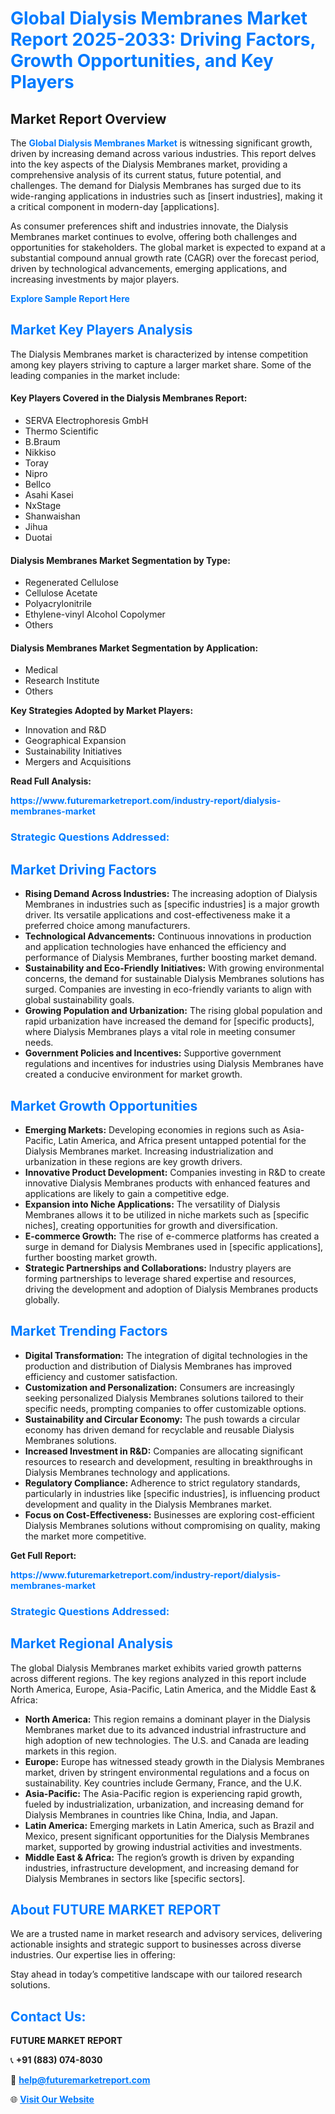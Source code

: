 <h1 style="color: #007BFF;">Global Dialysis Membranes Market Report 2025-2033: Driving Factors, Growth Opportunities, and Key Players</h1>

<section id="overview">
<h2>Market Report Overview</h2>
<p>The <a href="https://www.futuremarketreport.com/industry-report/dialysis-membranes-market" style="color: #007BFF; text-decoration: none;"><strong>Global Dialysis Membranes Market</strong></a> is witnessing significant growth, driven by increasing demand across various industries. This report delves into the key aspects of the Dialysis Membranes market, providing a comprehensive analysis of its current status, future potential, and challenges. The demand for Dialysis Membranes has surged due to its wide-ranging applications in industries such as [insert industries], making it a critical component in modern-day [applications].</p>
<p>As consumer preferences shift and industries innovate, the Dialysis Membranes market continues to evolve, offering both challenges and opportunities for stakeholders. The global market is expected to expand at a substantial compound annual growth rate (CAGR) over the forecast period, driven by technological advancements, emerging applications, and increasing investments by major players.</p>
</section>

<section id="overview">
<p><a href="https://www.futuremarketreport.com/request-sample/reportId=58634" style="color: #007BFF; text-decoration: none;"><strong>Explore Sample Report Here</strong></a></p>
</section>

<section id="key-players">
<h2 style="color: #007BFF;">Market Key Players Analysis</h2>
<p>The Dialysis Membranes market is characterized by intense competition among key players striving to capture a larger market share. Some of the leading companies in the market include:</p>
<h4>Key Players Covered in the Dialysis Membranes Report:</h4>
<ul><li>SERVA Electrophoresis GmbH</li><li>Thermo Scientific</li><li>B.Braum</li><li>Nikkiso</li><li>Toray</li><li>Nipro</li><li>Bellco</li><li>Asahi Kasei</li><li>NxStage</li><li>Shanwaishan</li><li>Jihua</li><li>Duotai</li></ul>
<h4>Dialysis Membranes Market Segmentation by Type:</h4>
<ul><li>Regenerated Cellulose</li><li>Cellulose Acetate</li><li>Polyacrylonitrile</li><li>Ethylene-vinyl Alcohol Copolymer</li><li>Others</li></ul>

<h4>Dialysis Membranes Market Segmentation by Application:</h4>
<ul><li>Medical</li><li>Research Institute</li><li>Others</li></ul>
<p><strong>Key Strategies Adopted by Market Players:</strong></p>
<ul>
<li>Innovation and R&D</li>
<li>Geographical Expansion</li>
<li>Sustainability Initiatives</li>
<li>Mergers and Acquisitions</li>
</ul>
</section>

<section>
<p><strong>Read Full Analysis: </strong></p><a href="https://www.futuremarketreport.com/industry-report/dialysis-membranes-market" style="color: #007BFF; text-decoration: none;"><strong>https://www.futuremarketreport.com/industry-report/dialysis-membranes-market</strong></a>
<h3 style="color: #007BFF;">Strategic Questions Addressed:</h3>
</section>

<section id="driving-factors">
<h2 style="color: #007BFF;">Market Driving Factors</h2>
<ul>
<li><strong>Rising Demand Across Industries:</strong> The increasing adoption of Dialysis Membranes in industries such as [specific industries] is a major growth driver. Its versatile applications and cost-effectiveness make it a preferred choice among manufacturers.</li>
<li><strong>Technological Advancements:</strong> Continuous innovations in production and application technologies have enhanced the efficiency and performance of Dialysis Membranes, further boosting market demand.</li>
<li><strong>Sustainability and Eco-Friendly Initiatives:</strong> With growing environmental concerns, the demand for sustainable Dialysis Membranes solutions has surged. Companies are investing in eco-friendly variants to align with global sustainability goals.</li>
<li><strong>Growing Population and Urbanization:</strong> The rising global population and rapid urbanization have increased the demand for [specific products], where Dialysis Membranes plays a vital role in meeting consumer needs.</li>
<li><strong>Government Policies and Incentives:</strong> Supportive government regulations and incentives for industries using Dialysis Membranes have created a conducive environment for market growth.</li>
</ul>
</section>

<section id="growth-opportunities">
<h2 style="color: #007BFF;">Market Growth Opportunities</h2>
<ul>
<li><strong>Emerging Markets:</strong> Developing economies in regions such as Asia-Pacific, Latin America, and Africa present untapped potential for the Dialysis Membranes market. Increasing industrialization and urbanization in these regions are key growth drivers.</li>
<li><strong>Innovative Product Development:</strong> Companies investing in R&D to create innovative Dialysis Membranes products with enhanced features and applications are likely to gain a competitive edge.</li>
<li><strong>Expansion into Niche Applications:</strong> The versatility of Dialysis Membranes allows it to be utilized in niche markets such as [specific niches], creating opportunities for growth and diversification.</li>
<li><strong>E-commerce Growth:</strong> The rise of e-commerce platforms has created a surge in demand for Dialysis Membranes used in [specific applications], further boosting market growth.</li>
<li><strong>Strategic Partnerships and Collaborations:</strong> Industry players are forming partnerships to leverage shared expertise and resources, driving the development and adoption of Dialysis Membranes products globally.</li>
</ul>
</section>

<section id="trending-factors">
<h2 style="color: #007BFF;">Market Trending Factors</h2>
<ul>
<li><strong>Digital Transformation:</strong> The integration of digital technologies in the production and distribution of Dialysis Membranes has improved efficiency and customer satisfaction.</li>
<li><strong>Customization and Personalization:</strong> Consumers are increasingly seeking personalized Dialysis Membranes solutions tailored to their specific needs, prompting companies to offer customizable options.</li>
<li><strong>Sustainability and Circular Economy:</strong> The push towards a circular economy has driven demand for recyclable and reusable Dialysis Membranes solutions.</li>
<li><strong>Increased Investment in R&D:</strong> Companies are allocating significant resources to research and development, resulting in breakthroughs in Dialysis Membranes technology and applications.</li>
<li><strong>Regulatory Compliance:</strong> Adherence to strict regulatory standards, particularly in industries like [specific industries], is influencing product development and quality in the Dialysis Membranes market.</li>
<li><strong>Focus on Cost-Effectiveness:</strong> Businesses are exploring cost-efficient Dialysis Membranes solutions without compromising on quality, making the market more competitive.</li>
</ul>
</section>

<section>
<p><strong>Get Full Report: </strong></p><a href="https://www.futuremarketreport.com/industry-report/dialysis-membranes-market" style="color: #007BFF; text-decoration: none;"><strong>https://www.futuremarketreport.com/industry-report/dialysis-membranes-market</strong></a>
<h3 style="color: #007BFF;">Strategic Questions Addressed:</h3>
</section>


<section id="regional-analysis">
<h2 style="color: #007BFF;">Market Regional Analysis</h2>
<p>The global Dialysis Membranes market exhibits varied growth patterns across different regions. The key regions analyzed in this report include North America, Europe, Asia-Pacific, Latin America, and the Middle East & Africa:</p>
<ul>
<li><strong>North America:</strong> This region remains a dominant player in the Dialysis Membranes market due to its advanced industrial infrastructure and high adoption of new technologies. The U.S. and Canada are leading markets in this region.</li>
<li><strong>Europe:</strong> Europe has witnessed steady growth in the Dialysis Membranes market, driven by stringent environmental regulations and a focus on sustainability. Key countries include Germany, France, and the U.K.</li>
<li><strong>Asia-Pacific:</strong> The Asia-Pacific region is experiencing rapid growth, fueled by industrialization, urbanization, and increasing demand for Dialysis Membranes in countries like China, India, and Japan.</li>
<li><strong>Latin America:</strong> Emerging markets in Latin America, such as Brazil and Mexico, present significant opportunities for the Dialysis Membranes market, supported by growing industrial activities and investments.</li>
<li><strong>Middle East & Africa:</strong> The region’s growth is driven by expanding industries, infrastructure development, and increasing demand for Dialysis Membranes in sectors like [specific sectors].</li>
</ul>
</section>

<footer>
<h2 style="color: #007BFF;">About FUTURE MARKET REPORT</h2>
<p>We are a trusted name in market research and advisory services, delivering actionable insights and strategic support to businesses across diverse industries. Our expertise lies in offering:</p>

<p>Stay ahead in today’s competitive landscape with our tailored research solutions.</p>

<h2 style="color: #007BFF;">Contact Us:</h2>
<p><strong>FUTURE MARKET REPORT</strong></p>
<p>📞 <strong>+91 (883) 074-8030</strong></p>
<p>📧 <strong><a href="mailto:help@futuremarketreport.com" style="color: #007BFF;">help@futuremarketreport.com</a></strong></p>
<p>🌐 <strong><a href="https://www.futuremarketreport.com/" style="color: #007BFF;">Visit Our Website</a></strong></p>
</footer>